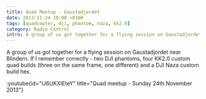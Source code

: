 ```yaml
---
title: Quad Meetup - Gaustadjordet
date: 2013-11-24 10:00 +0100
tags: [quadcopter, dji, phantom, naza, kk2.0]
category: Radio Control
intro: A group of us got together for a flying session on Gaustadjordet near Blindern
---
```


A group of us got together for a flying session on Gaustadjordet near Blindern. If I remember correctly - two DJI phantoms, four KK2.0 custom quad builds (three on the same frame, one different) and a DJI Naza custom build hex.

:youtube{id="lJ6UKXIEteY" title="Quad meetup - Sunday 24th November 2013"}
